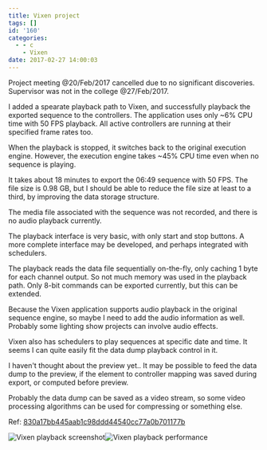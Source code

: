 ```yaml
---
title: Vixen project
tags: []
id: '160'
categories:
  - - c
    - Vixen
date: 2017-02-27 14:00:03
---
```


Project meeting @20/Feb/2017 cancelled due to no significant discoveries. Supervisor was not in the college @27/Feb/2017.

I added a spearate playback path to Vixen, and successfully playback the exported sequence to the controllers. The application uses only ~6% CPU time with 50 FPS playback. All active controllers are running at their specified frame rates too.
<!-- more -->
When the playback is stopped, it switches back to the original execution engine. However, the execution engine takes ~45% CPU time even when no sequence is playing.

It takes about 18 minutes to export the 06:49 sequence with 50 FPS. The file size is 0.98 GB, but I should be able to reduce the file size at least to a third, by improving the data storage structure.

The media file associated with the sequence was not recorded, and there is no audio playback currently.

The playback interface is very basic, with only start and stop buttons. A more complete interface may be developed, and perhaps integrated with schedulers.

The playback reads the data file sequentially on-the-fly, only caching 1 byte for each channel output. So not much memory was used in the playback path. Only 8-bit commands can be exported currently, but this can be extended.

Because the Vixen application supports audio playback in the original sequence engine, so maybe I need to add the audio information as well. Probably some lighting show projects can involve audio effects.

Vixen also has schedulers to play sequences at specific date and time. It seems I can quite easily fit the data dump playback control in it.

I haven't thought about the preview yet.. It may be possible to feed the data dump to the preview, if the element to controller mapping was saved during export, or computed before preview.

Probably the data dump can be saved as a video stream, so some video processing algorithms can be used for compressing or something else.

Ref: [830a17bb445aab1c98ddd44540cc77a0b701177b](https://github.com/zhiyb/vixen/commit/830a17bb445aab1c98ddd44540cc77a0b701177b)

![Vixen playback screenshot](vixen-playback-screenshot.jpg)![Vixen playback performance](vixen-playback-performance.jpg)

